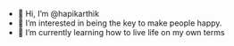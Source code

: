 - 👋 Hi, I’m @hapikarthik
- 👀 I’m interested in being the key to make people happy.
- 🌱 I’m currently learning how to live life on my own terms


<!---
hapikarthik/hapikarthik is a ✨ special ✨ repository because its `README.md`   appears on your GitHub profile.
You can click the Preview link to take a look at your changes.
--->
